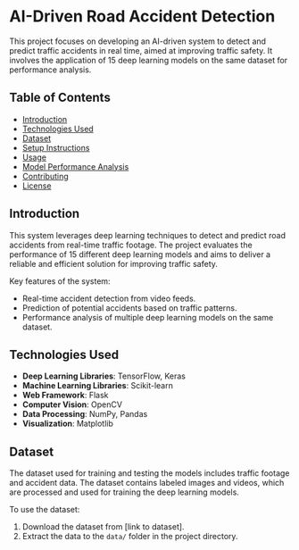 # AI-Driven Road Accident Detection

This project focuses on developing an AI-driven system to detect and predict traffic accidents in real time, aimed at improving traffic safety. It involves the application of 15 deep learning models on the same dataset for performance analysis.

## Table of Contents
- [Introduction](#introduction)
- [Technologies Used](#technologies-used)
- [Dataset](#dataset)
- [Setup Instructions](#setup-instructions)
- [Usage](#usage)
- [Model Performance Analysis](#model-performance-analysis)
- [Contributing](#contributing)
- [License](#license)

## Introduction

This system leverages deep learning techniques to detect and predict road accidents from real-time traffic footage. The project evaluates the performance of 15 different deep learning models and aims to deliver a reliable and efficient solution for improving traffic safety.

Key features of the system:
- Real-time accident detection from video feeds.
- Prediction of potential accidents based on traffic patterns.
- Performance analysis of multiple deep learning models on the same dataset.

## Technologies Used

- **Deep Learning Libraries**: TensorFlow, Keras
- **Machine Learning Libraries**: Scikit-learn
- **Web Framework**: Flask
- **Computer Vision**: OpenCV
- **Data Processing**: NumPy, Pandas
- **Visualization**: Matplotlib

## Dataset

The dataset used for training and testing the models includes traffic footage and accident data. The dataset contains labeled images and videos, which are processed and used for training the deep learning models.

To use the dataset:
1. Download the dataset from [link to dataset].
2. Extract the data to the `data/` folder in the project directory.

